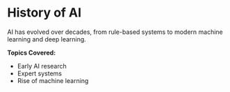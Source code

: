 # History of AI

AI has evolved over decades, from rule-based systems to modern machine learning and deep learning.

**Topics Covered:**
- Early AI research
- Expert systems
- Rise of machine learning
